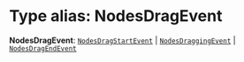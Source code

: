 # Type alias: NodesDragEvent

**NodesDragEvent**: [`NodesDragStartEvent`](/en/auto-docs/free-layout-editor/interfaces/NodesDragStartEvent.md) | [`NodesDraggingEvent`](/en/auto-docs/free-layout-editor/interfaces/NodesDraggingEvent.md) | [`NodesDragEndEvent`](/en/auto-docs/free-layout-editor/interfaces/NodesDragEndEvent.md)

